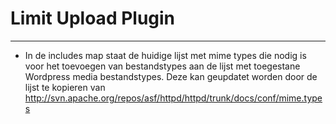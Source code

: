 # Limit Upload Plugin
---

- In de includes map staat de huidige lijst met mime types die nodig is voor het toevoegen van bestandstypes aan de lijst met
toegestane Wordpress media bestandstypes. Deze kan geupdatet worden door de lijst te kopieren van http://svn.apache.org/repos/asf/httpd/httpd/trunk/docs/conf/mime.types

